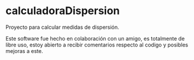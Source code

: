 # calculadoraDispersion
Proyecto para calcular medidas de dispersión.

Este software fue hecho en colaboración con un amigo, es totalmente de libre uso, estoy abierto a recibir comentarios respecto al codigo y posibles mejoras a este.
